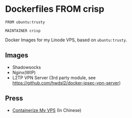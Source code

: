 # Dockerfiles FROM crisp

```
FROM ubuntu:trusty

MAINTAINER crisp
```

Docker Images for my Linode VPS, based on `ubuntu:trusty`.

## Images

* Shadowsocks
* Nginx(WIP)
* L2TP VPN Server (3rd party module, see <https://github.com/hwdsl2/docker-ipsec-vpn-server>)

## Press

* [Containerize My VPS](https://crispgm.com/page/containerize-my-vps.html) (In Chinese)